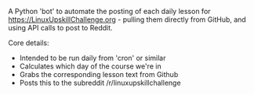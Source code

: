 A Python 'bot' to automate the posting of each daily lesson for https://LinuxUpskillChallenge.org - pulling them directly from GitHub, and using API calls to post to Reddit.

Core details:
 - Intended to be run daily from 'cron' or similar
 - Calculates which day of the course we're in
 - Grabs the corresponding lesson text from Github 
 - Posts this to the subreddit /r/linuxupskillchallenge
